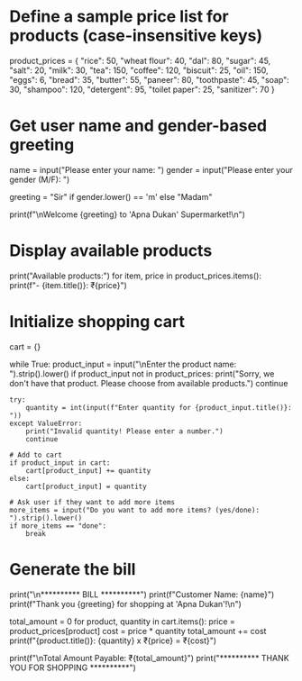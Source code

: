 # Define a sample price list for products (case-insensitive keys)
product_prices = {
    "rice": 50, "wheat flour": 40, "dal": 80, "sugar": 45, "salt": 20,
    "milk": 30, "tea": 150, "coffee": 120, "biscuit": 25, "oil": 150,
    "eggs": 6, "bread": 35, "butter": 55, "paneer": 80, "toothpaste": 45,
    "soap": 30, "shampoo": 120, "detergent": 95, "toilet paper": 25, "sanitizer": 70
}

# Get user name and gender-based greeting
name = input("Please enter your name: ")
gender = input("Please enter your gender (M/F): ")

greeting = "Sir" if gender.lower() == 'm' else "Madam"

print(f"\nWelcome {greeting} to 'Apna Dukan' Supermarket!\n")

# Display available products
print("Available products:")
for item, price in product_prices.items():
    print(f"- {item.title()}: ₹{price}")

# Initialize shopping cart
cart = {}

while True:
    product_input = input("\nEnter the product name: ").strip().lower()
    if product_input not in product_prices:
        print("Sorry, we don't have that product. Please choose from available products.")
        continue

    try:
        quantity = int(input(f"Enter quantity for {product_input.title()}: "))
    except ValueError:
        print("Invalid quantity! Please enter a number.")
        continue

    # Add to cart
    if product_input in cart:
        cart[product_input] += quantity
    else:
        cart[product_input] = quantity

    # Ask user if they want to add more items
    more_items = input("Do you want to add more items? (yes/done): ").strip().lower()
    if more_items == "done":
        break

# Generate the bill
print("\n********** BILL **********")
print(f"Customer Name: {name}")
print(f"Thank you {greeting} for shopping at 'Apna Dukan'!\n")

total_amount = 0
for product, quantity in cart.items():
    price = product_prices[product]
    cost = price * quantity
    total_amount += cost
    print(f"{product.title()}: {quantity} x ₹{price} = ₹{cost}")

print(f"\nTotal Amount Payable: ₹{total_amount}")
print("********** THANK YOU FOR SHOPPING **********")
